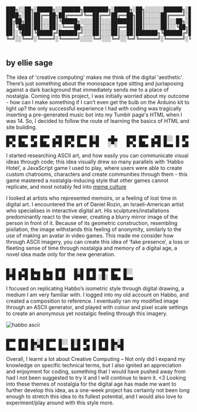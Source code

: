 <pre>
  
███╗░░██╗░█████╗░░██████╗████████╗░█████╗░██╗░░░░░░██████╗░██╗░█████╗░
████╗░██║██╔══██╗██╔════╝╚══██╔══╝██╔══██╗██║░░░░░██╔════╝░██║██╔══██╗
██╔██╗██║██║░░██║╚█████╗░░░░██║░░░███████║██║░░░░░██║░░██╗░██║███████║
██║╚████║██║░░██║░╚═══██╗░░░██║░░░██╔══██║██║░░░░░██║░░╚██╗██║██╔══██║
██║░╚███║╚█████╔╝██████╔╝░░░██║░░░██║░░██║███████╗╚██████╔╝██║██║░░██║
╚═╝░░╚══╝░╚════╝░╚═════╝░░░░╚═╝░░░╚═╝░░╚═╝╚══════╝░╚═════╝░╚═╝╚═╝░░╚═╝

</pre>

## <b> by ellie sage </B> ##

<p>
  The idea of 'creative computing' makes me think of the digital 'aesthetic'. There’s just something about the monospace type sitting and juxtaposing against a dark background     that immediately sends me to a place of nostalgia. Coming into this project, I was initially worried about my outcome - how can I make something if I can’t even get the bulb     on the Arduino kit to light up? the only successful experience I had with coding was tragically inserting a pre-generated music bot into my Tumblr page's HTML when I was 14.     So, I decided to follow the route of learning the basics of HTML and site building.
</p>

<pre>
█▀█ █▀▀ █▀ █▀▀ ▄▀█ █▀█ █▀▀ █░█   ▄█▄   █▀█ █▀▀ ▄▀█ █░░ █ █▀ ▄▀█ ▀█▀ █ █▀█ █▄░█
█▀▄ ██▄ ▄█ ██▄ █▀█ █▀▄ █▄▄ █▀█   ░▀░   █▀▄ ██▄ █▀█ █▄▄ █ ▄█ █▀█ ░█░ █ █▄█ █░▀█
</pre>

<p>
  I started researching ASCII art, and how easily you can communicate visual ideas through code; this idea visually drew so many parallels with ‘Habbo Hotel’, a JavaScript game   I used to play, where users were able to create custom chatrooms, characters and create communities through them - this game mastered a nostalgia-inducing style that other       games cannot replicate, and most notably fed into <a href="https://www.youtube.com/watch?v=fp2EZbbuMa0&ab_channel=InternetHistorian"> meme culture </a>
</p>

  
  I looked at artists who represented memoirs, or a feeling of lost time in digital art. I encountered the art of Daniel Rozin, an Israeli-American artist who specialises in       interactive digital art. His sculptures/installations predominantly react to the viewer, creating a blurry mirror image of the person in front of it. Because of its geometric    construction, resembling pixilation, the image withstands this feeling of anonymity, similarly to the use of making an avatar in video games. This made me consider how         through ASCII imagery, you can create this idea of ‘fake presence’, a loss or fleeting sense of time through nostalgia and memory of a digital age, a novel idea made only for    the new generation.
</p>

<pre>

█░█ ▄▀█ █▄▄ █▄▄ █▀█   █░█ █▀█ ▀█▀ █▀▀ █░░
█▀█ █▀█ █▄█ █▄█ █▄█   █▀█ █▄█ ░█░ ██▄ █▄▄
</pre>

<p>
  I focused on replicating Habbo’s isometric style through digital drawing, a medium I am very familiar with. I logged into my old account on Habbo, and created a composition to   reference. I eventually ran my modified image through an ASCII generator, and played with colour and pixel scale settings to create an anonymous yet nostalgic feeling through    this imagery. 
</p>

![habbo ascii](https://user-images.githubusercontent.com/93599193/140403240-6c80e712-f336-45ac-9e5b-b228d4a7cdfb.PNG)

<pre>

█▀▀ █▀█ █▄░█ █▀▀ █░░ █░█ █▀ █ █▀█ █▄░█
█▄▄ █▄█ █░▀█ █▄▄ █▄▄ █▄█ ▄█ █ █▄█ █░▀█
</pre>

<p>
Overall, I learnt a lot about Creative Computing – Not only did I expand my knowledge on specific technical terms, but I also ignited an appreciation and enjoyment for coding, something that I would have pushed away from had I not been suggested to try it and I will continue to learn it. <3 Looking into these themes of nostalgia for the digital age has made me want to further develop this idea, as a one-week project has certainly not been long enough to stretch this idea to its fullest potential, and I would also love to experiment/play around with this style more.
</p>
